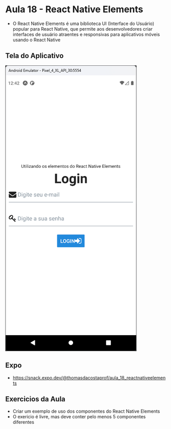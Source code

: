 # Aula 18 - React Native Elements

- O React Native Elements é uma biblioteca UI (Interface do Usuário) popular para React Native, que permite aos desenvolvedores criar interfaces de usuário atraentes e responsivas para aplicativos móveis usando o React Native

## Tela do Aplicativo

![Tela](screen1.png)

## Expo

- https://snack.expo.dev/@thomasdacostaprof/aula_18_reactnativeelements

## Exercicios da Aula

- Criar um exemplo de uso dos componentes do React Native Elements
- O exericio é livre, mas deve conter pelo menos 5 componentes diferentes

